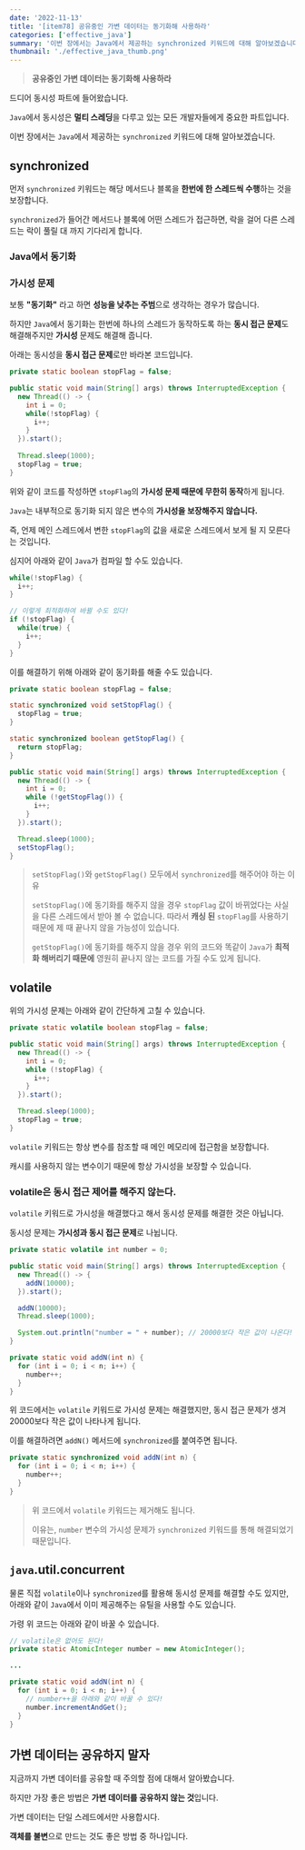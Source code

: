 ```yaml
---
date: '2022-11-13'
title: '[item78] 공유중인 가변 데이터는 동기화해 사용하라'
categories: ['effective_java']
summary: '이번 장에서는 Java에서 제공하는 synchronized 키워드에 대해 알아보겠습니다.'
thumbnail: './effective_java_thumb.png'
---
```


> **공유중인 가변 데이터는 동기화해 사용하라**

드디어 동시성 파트에 들어왔습니다.

`Java`에서 동시성은 **멀티 스레딩**을 다루고 있는 모든 개발자들에게 중요한 파트입니다.

이번 장에서는 `Java`에서 제공하는 `synchronized` 키워드에 대해 알아보겠습니다.

## synchronized

먼저 `synchronized` 키워드는 해당 메서드나 블록을 **한번에 한 스레드씩 수행**하는 것을 보장합니다.

`synchronized`가 들어간 메서드나 블록에 어떤 스레드가 접근하면, 락을 걸어 다른 스레드는 락이 풀릴 대 까지 기다리게 합니다.

### Java에서 동기화

### 가시성 문제

보통 **"동기화"** 라고 하면 **성능을 낮추는 주범**으로 생각하는 경우가 많습니다.

하지만 `Java`에서 동기화는 한번에 하나의 스레드가 동작하도록 하는 **동시 접근 문제**도 해결해주지만 **가시성** 문제도 해결해 줍니다.

아래는 동시성을 **동시 접근 문제**로만 바라본 코드입니다.
```java
private static boolean stopFlag = false;

public static void main(String[] args) throws InterruptedException {
  new Thread(() -> {
    int i = 0;
    while(!stopFlag) {
      i++;
    }
  }).start();
  
  Thread.sleep(1000);
  stopFlag = true;
}
```
위와 같이 코드를 작성하면 `stopFlag`의 **가시성 문제 때문에 무한히 동작**하게 됩니다.

``Java``는 내부적으로 동기화 되지 않은 변수의 **가시성을 보장해주지 않습니다.**

즉, 언제 메인 스레드에서 변한 `stopFlag`의 값을 새로운 스레드에서 보게 될 지 모른다는 것입니다.

심지어 아래와 같이 ``Java``가 컴파일 할 수도 있습니다.

```java
while(!stopFlag) {
  i++;
}

// 이렇게 최적화하여 바뀔 수도 있다!
if (!stopFlag) {
  while(true) {
    i++;
  }
}
```

이를 해결하기 위해 아래와 같이 동기화를 해줄 수도 있습니다.

```java
private static boolean stopFlag = false;

static synchronized void setStopFlag() {
  stopFlag = true;
}

static synchronized boolean getStopFlag() {
  return stopFlag;
}

public static void main(String[] args) throws InterruptedException {
  new Thread(() -> {
    int i = 0;
    while (!getStopFlag()) {
      i++;
    }
  }).start();

  Thread.sleep(1000);
  setStopFlag();
}
```

> `setStopFlag()`와 `getStopFlag()` 모두에서 `synchronized`를 해주어야 하는 이유
>
> `setStopFlag()`에 동기화를 해주지 않을 경우 `stopFlag` 값이 바뀌었다는 사실을 다른 스레드에서 받아 볼 수 없습니다. 따라서 **캐싱 된** `stopFlag`를 사용하기 때문에 제 때 끝나지 않을 가능성이 있습니다.
> 
> `getStopFlag()`에 동기화를 해주지 않을 경우 위의 코드와 똑같이 ``Java``가 **최적화 해버리기 때문에** 영원히 끝나지 않는 코드를 가질 수도 있게 됩니다.

## volatile

위의 가시성 문제는 아래와 같이 간단하게 고칠 수 있습니다.

```java
private static volatile boolean stopFlag = false;

public static void main(String[] args) throws InterruptedException {
  new Thread(() -> {
    int i = 0;
    while (!stopFlag) {
      i++;
    }
  }).start();

  Thread.sleep(1000);
  stopFlag = true;
}
```

`volatile` 키워드는 항상 변수를 참조할 때 메인 메모리에 접근함을 보장합니다.

캐시를 사용하지 않는 변수이기 때문에 항상 가시성을 보장할 수 있습니다.

### volatile은 동시 접근 제어를 해주지 않는다.

`volatile` 키워드로 가시성을 해결했다고 해서 동시성 문제를 해결한 것은 아닙니다.

동시성 문제는 **가시성과 동시 접근 문제**로 나뉩니다.

```java
private static volatile int number = 0;

public static void main(String[] args) throws InterruptedException {
  new Thread(() -> {
    addN(10000);
  }).start();

  addN(10000);
  Thread.sleep(1000);

  System.out.println("number = " + number); // 20000보다 작은 값이 나온다!
}

private static void addN(int n) {
  for (int i = 0; i < n; i++) {
    number++;
  }
}
```

위 코드에서는 `volatile` 키워드로 가시성 문제는 해결했지만, 동시 접근 문제가 생겨 20000보다 작은 값이 나타나게 됩니다.

이를 해결하려면 `addN()` 메서드에 `synchronized`를 붙여주면 됩니다.

```java
private static synchronized void addN(int n) {
  for (int i = 0; i < n; i++) {
    number++;
  }
}
```

> 위 코드에서 `volatile` 키워드는 제거해도 됩니다.
>
> 이유는, `number` 변수의 가시성 문제가 `synchronized` 키워드를 통해 해결되었기 때문입니다.

## `java`.util.concurrent

물론 직접 `volatile`이나 `synchronized`를 활용해 동시성 문제를 해결할 수도 있지만, 아래와 같이 ``Java``에서 이미 제공해주는 유틸을 사용할 수도 있습니다.

가령 위 코드는 아래와 같이 바꿀 수 있습니다.

```java
// volatile은 없어도 된다!
private static AtomicInteger number = new AtomicInteger();

...

private static void addN(int n) {
  for (int i = 0; i < n; i++) {
    // number++을 아래와 같이 바꿀 수 있다!
    number.incrementAndGet();
  }
}
```

## 가변 데이터는 공유하지 말자

지금까지 가변 데이터를 공유할 때 주의할 점에 대해서 알아봤습니다.

하지만 가장 좋은 방법은 **가변 데이터를 공유하지 않는 것**입니다.

가변 데이터는 단일 스레드에서만 사용합시다.

**객체를 불변**으로 만드는 것도 좋은 방법 중 하나입니다.